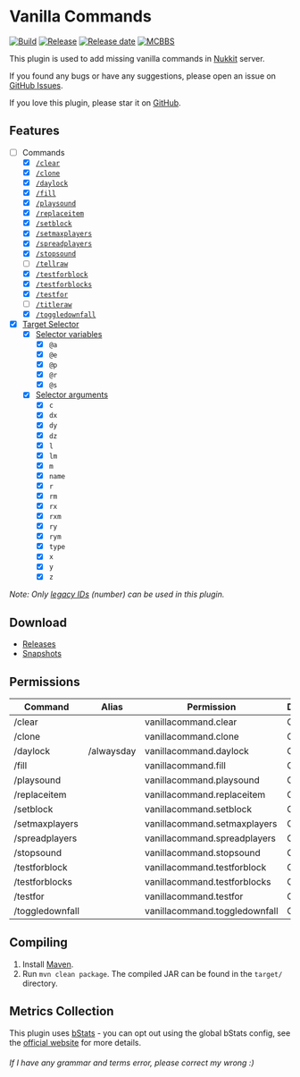 # Vanilla Commands
[![Build](https://img.shields.io/circleci/build/github/wode490390/VanillaCommands/master)](https://circleci.com/gh/wode490390/VanillaCommands/tree/master)
[![Release](https://img.shields.io/github/v/release/wode490390/VanillaCommands)](https://github.com/wode490390/VanillaCommands/releases)
[![Release date](https://img.shields.io/github/release-date/wode490390/VanillaCommands)](https://github.com/wode490390/VanillaCommands/releases)
[![MCBBS](https://img.shields.io/badge/-mcbbs-inactive)](https://www.mcbbs.net/thread-814171-1-1.html "原生命令")
<!--[![Servers](https://img.shields.io/bstats/servers/6884)](https://bstats.org/plugin/bukkit/VanillaCommands/6884)
[![Players](https://img.shields.io/bstats/players/6884)](https://bstats.org/plugin/bukkit/VanillaCommands/6884)-->

This plugin is used to add missing vanilla commands in [Nukkit](https://github.com/NukkitX/Nukkit) server.

If you found any bugs or have any suggestions, please open an issue on [GitHub Issues](https://github.com/wode490390/VanillaCommands/issues).

If you love this plugin, please star it on [GitHub](https://github.com/wode490390/VanillaCommands).

## Features
- [ ] Commands
  - [X] [`/clear`](https://minecraft.gamepedia.com/Commands/clear)
  - [X] [`/clone`](https://minecraft.gamepedia.com/Commands/clone)
  - [X] [`/daylock`](https://minecraft.gamepedia.com/Commands/daylock)
  - [X] [`/fill`](https://minecraft.gamepedia.com/Commands/fill)
  - [X] [`/playsound`](https://minecraft.gamepedia.com/Commands/playsound)
  - [X] [`/replaceitem`](https://minecraft.gamepedia.com/Commands/replaceitem)
  - [X] [`/setblock`](https://minecraft.gamepedia.com/Commands/setblock)
  - [X] [`/setmaxplayers`](https://minecraft.gamepedia.com/Commands/setmaxplayers)
  - [X] [`/spreadplayers`](https://minecraft.gamepedia.com/Commands/spreadplayers)
  - [X] [`/stopsound`](https://minecraft.gamepedia.com/Commands/stopsound)
  - [ ] [`/tellraw`](https://minecraft.gamepedia.com/Commands/tellraw)
  - [X] [`/testforblock`](https://minecraft.gamepedia.com/Commands/testforblock)
  - [X] [`/testforblocks`](https://minecraft.gamepedia.com/Commands/testforblocks)
  - [X] [`/testfor`](https://minecraft.gamepedia.com/Commands/testfor)
  - [ ] [`/titleraw`](https://minecraft.gamepedia.com/Commands/title)
  - [X] [`/toggledownfall`](https://minecraft.gamepedia.com/Commands/toggledownfall)
- [X] [Target Selector](https://minecraft.gamepedia.com/Commands#Target_selectors)
  - [X] [Selector variables](https://minecraft.gamepedia.com/Commands#Target_selector_variables)
    - [X] `@a`
    - [X] `@e`
    - [X] `@p`
    - [X] `@r`
    - [X] `@s`
  - [X] [Selector arguments](https://minecraft.gamepedia.com/Commands#Target_selector_arguments)
    - [X] `c`
    - [X] `dx`
    - [X] `dy`
    - [X] `dz`
    - [X] `l`
    - [X] `lm`
    - [X] `m`
    - [X] `name`
    - [X] `r`
    - [X] `rm`
    - [X] `rx`
    - [X] `rxm`
    - [X] `ry`
    - [X] `rym`
    - [X] `type`
    - [X] `x`
    - [X] `y`
    - [X] `z`

*Note: Only [legacy IDs](https://minecraft.gamepedia.com/Bedrock_Edition_data_values) (number) can be used in this plugin.*

## Download
- [Releases](https://github.com/wode490390/VanillaCommands/releases)
- [Snapshots](https://circleci.com/gh/wode490390/VanillaCommands)

## Permissions
| Command | Alias | Permission | Default |
| - | - | - | - |
| /clear | | vanillacommand.clear | OP |
| /clone | | vanillacommand.clone | OP |
| /daylock | /alwaysday | vanillacommand.daylock | OP |
| /fill | | vanillacommand.fill | OP |
| /playsound | | vanillacommand.playsound | OP |
| /replaceitem | | vanillacommand.replaceitem | OP |
| /setblock | | vanillacommand.setblock | OP |
| /setmaxplayers | | vanillacommand.setmaxplayers | OP |
| /spreadplayers | | vanillacommand.spreadplayers | OP |
| /stopsound | | vanillacommand.stopsound | OP |
| /testforblock | | vanillacommand.testforblock | OP |
| /testforblocks | | vanillacommand.testforblocks | OP |
| /testfor | | vanillacommand.testfor | OP |
| /toggledownfall | | vanillacommand.toggledownfall | OP |

## Compiling
1. Install [Maven](https://maven.apache.org/).
2. Run `mvn clean package`. The compiled JAR can be found in the `target/` directory.

## Metrics Collection

This plugin uses [bStats](https://github.com/wode490390/bStats-Nukkit) - you can opt out using the global bStats config, see the [official website](https://bstats.org/getting-started) for more details.

<!--[![Metrics](https://bstats.org/signatures/bukkit/VanillaCommands.svg)](https://bstats.org/plugin/bukkit/VanillaCommands/6884)-->

###### If I have any grammar and terms error, please correct my wrong :)
